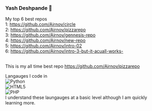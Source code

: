 ### Yash Deshpande 👋

My top 6 best repos
 <br /> 1: https://github.com/Airnov/circle 
 <br /> 2: https://github.com/Airnov/pizzarepo
 <br /> 3: https://github.com/Airnov/gennesis-repo
 <br /> 4: https://github.com/Airnov/new-repo
 <br /> 5: https://github.com/Airnov/intro-02
 <br /> 6: https://github.com/Airnov/intro-3-but-it-acuall-works-

 <br /> This is my all time best repo https://github.com/Airnov/pizzarepo
 

Langauges I code in 
 <br /> ![Python](https://img.shields.io/badge/python-3670A0?style=for-the-badge&logo=python&logoColor=ffdd54)
 <br /> ![HTML5](https://img.shields.io/badge/html5-%23E34F26.svg?style=for-the-badge&logo=html5&logoColor=white)
 <br /> ![PHP](https://img.shields.io/badge/php-%23777BB4.svg?style=for-the-badge&logo=php&logoColor=white)
 <br /> I understand these laungauges at a basic level although I am quickly learning more. 
<!--
**Airnov/Airnov** is a ✨ _special_ ✨ repository because its `README.md` (this file) appears on your GitHub profile.


- 🔭 I’m currently working on ...
- 🌱 I’m currently learning ...
- 👯 I’m looking to collaborate on ...
- 🤔 I’m looking for help with ...
- 💬 Ask me about ...
- 📫 How to reach me: ...
- 😄 Pronouns: ...
- ⚡ Fun fact: ...
-->
